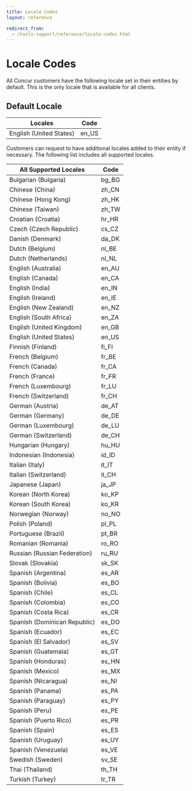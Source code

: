 ```yaml
---
title: Locale Codes
layout: reference

redirect_from:
  - /tools-support/reference/locale-codes.html
---
```


# Locale Codes

All Concur customers have the following locale set in their entities by default. This is the only locale that is available for all clients.

## Default Locale

Locales|Code
---|---
English (United States)|en_US

Customers can request to have additional locales added to their entity if necessary. The following list includes all supported locales.

All Supported Locales|Code
---|---
Bulgarian (Bulgaria)|bg_BG
Chinese (China)|zh_CN
Chinese (Hong Kong)|zh_HK
Chinese (Taiwan)|zh_TW
Croatian (Croatia)|hr_HR
Czech (Czech Republic)|cs_CZ
Danish (Denmark)|da_DK
Dutch (Belgium)|nl_BE
Dutch (Netherlands)|nl_NL
English (Australia)|en_AU
English (Canada)|en_CA
English (India)|en_IN
English (Ireland)|en_IE
English (New Zealand)|en_NZ
English (South Africa)|en_ZA
English (United Kingdom)|en_GB
English (United States)|en_US
Finnish (Finland)|fi_FI
French (Belgium)|fr_BE
French (Canada)|fr_CA
French (France)|fr_FR
French (Luxembourg)|fr_LU
French (Switzerland)|fr_CH
German (Austria)|de_AT
German (Germany)|de_DE
German (Luxembourg)|de_LU
German (Switzerland)|de_CH
Hungarian (Hungary)|hu_HU
Indonesian (Indonesia)|id_ID
Italian (Italy)|it_IT
Italian (Switzerland)|it_CH
Japanese (Japan)|ja_JP
Korean (North Korea)|ko_KP
Korean (South Korea)|ko_KR
Norwegian (Norway)|no_NO
Polish (Poland)|pl_PL
Portuguese (Brazil)|pt_BR
Romanian (Romania)|ro_RO
Russian (Russian Federation)|ru_RU
Slovak (Slovakia)|sk_SK
Spanish (Argentina)|es_AR
Spanish (Bolivia)|es_BO
Spanish (Chile)|es_CL
Spanish (Colombia)|es_CO
Spanish (Costa Rica)|es_CR
Spanish (Dominican Republic)|es_DO
Spanish (Ecuador)|es_EC
Spanish (El Salvador)|es_SV
Spanish (Guatemala)|es_GT
Spanish (Honduras)|es_HN
Spanish (Mexico)|es_MX
Spanish (Nicaragua)|es_NI
Spanish (Panama)|es_PA
Spanish (Paraguay)|es_PY
Spanish (Peru)|es_PE
Spanish (Puerto Rico)|es_PR
Spanish (Spain)|es_ES
Spanish (Uruguay)|es_UY
Spanish (Venezuela)|es_VE
Swedish (Sweden)|sv_SE
Thai (Thailand)|th_TH
Turkish (Turkey)|tr_TR
